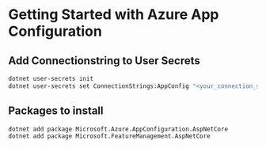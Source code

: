 # Getting Started with Azure App Configuration

## Add Connectionstring to User Secrets
```bash
dotnet user-secrets init
dotnet user-secrets set ConnectionStrings:AppConfig "<your_connection_string>"
```

## Packages to install

```bash
dotnet add package Microsoft.Azure.AppConfiguration.AspNetCore
dotnet add package Microsoft.FeatureManagement.AspNetCore
```